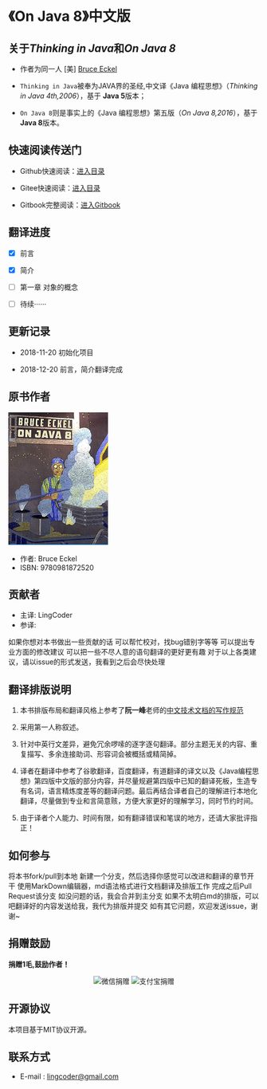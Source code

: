 # 《On Java 8》中文版

## 关于*Thinking in Java*和*On Java 8*

 * 作者为同一人 [美] [Bruce Eckel](https://github.com/BruceEckel)

 * `Thinking in Java`被奉为JAVA界的圣经,中文译《Java 编程思想》（*Thinking in Java 4th,2006*），基于 **Java 5**版本；

* `On Java 8`则是事实上的《Java 编程思想》第五版（*On Java 8,2016*），基于 **Java 8**版本。


## 快速阅读传送门

- Github快速阅读：[进入目录](https://github.com/LingCoder/OnJava8/blob/master/SUMMARY.md)

- Gitee快速阅读：[进入目录](https://gitee.com/lingcoder/OnJava8/blob/master/README.md)

- Gitbook完整阅读：[进入Gitbook](https://lingcoder.gitbook.io/onjava8)


## 翻译进度
- [x] 前言 
- [x] 简介 
- [ ] 第一章 对象的概念
- [ ] 待续······


## 更新记录

- 2018-11-20  初始化项目

- 2018-12-20 前言，简介翻译完成

  
## 原书作者

<div align="left">
<img src="https://raw.githubusercontent.com/LingCoder/OnJava8/master/cover_small.jpg"  alt="cover_small"/>
 </div>

* 作者: Bruce Eckel 
* ISBN: 9780981872520

## 贡献者

* 主译: LingCoder
* 参译:  

如果你想对本书做出一些贡献的话
可以帮忙校对，找bug错别字等等
可以提出专业方面的修改建议
可以把一些不尽人意的语句翻译的更好更有趣
对于以上各类建议，请以issue的形式发送，我看到之后会尽快处理


## 翻译排版说明

1. 本书排版布局和翻译风格上参考了**阮一峰**老师的[中文技术文档的写作规范](https://github.com/ruanyf/document-style-guide)

2. 采用第一人称叙述。

3. 针对中英行文差异，避免冗余啰嗦的逐字逐句翻译。部分主题无关的内容、重复描写、多余连接助词、形容词会被概括或精简掉。

3. 译者在翻译中参考了谷歌翻译，百度翻译，有道翻译的译文以及《Java编程思想》第四版中文版的部分内容，并尽量规避第四版中已知的翻译死板，生造专有名词，语言精炼度差等的翻译问题。最后再结合译者自己的理解进行本地化翻译，尽量做到专业和言简意赅，方便大家更好的理解学习，同时节约时间。

4. 由于译者个人能力、时间有限，如有翻译错误和笔误的地方，还请大家批评指正！


## 如何参与

将本书fork/pull到本地
新建一个分支，然后选择你感觉可以改进和翻译的章节开干
使用MarkDown编辑器，md语法格式进行文档翻译及排版工作
完成之后Pull Request该分支
如没问题的话，我会合并到主分支
如果不太明白md的排版，可以吧翻译好的内容发送给我，我代为排版并提交
如有其它问题，欢迎发送issue，谢谢~

## 捐赠鼓励

**捐赠1毛,鼓励作者！**

<div align="center">
<img src="https://raw.githubusercontent.com/LingCoder/OnJava8/master/images/wechat.PNG"  alt="微信捐赠" height="320"width="320" title="微信捐赠"/>
<img src="https://raw.githubusercontent.com/LingCoder/OnJava8/master/images/alipay.PNG"  alt="支付宝捐赠" title="支付宝捐赠"  height="320"width="320"/>
 </div>

## 开源协议

本项目基于MIT协议开源。

## 联系方式

* E-mail : <lingcoder@gmail.com>




